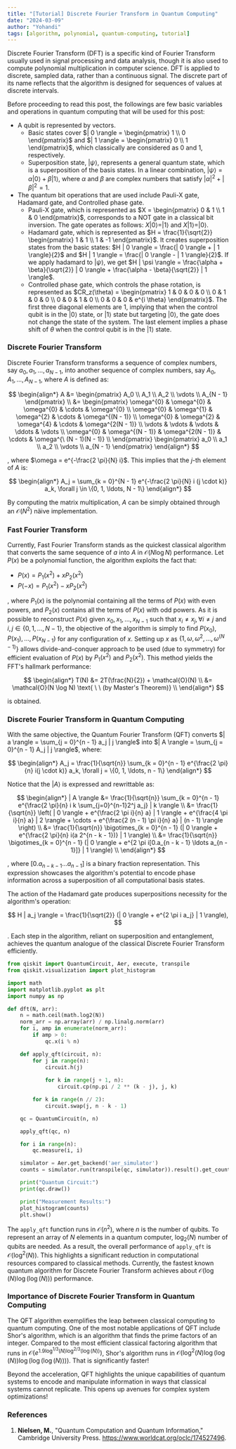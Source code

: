```yaml
---
title: "[Tutorial] Discrete Fourier Transform in Quantum Computing"
date: "2024-03-09"
author: "Yohandi"
tags: [algorithm, polynomial, quantum-computing, tutorial]
---
```


Discrete Fourier Transform (DFT) is a specific kind of Fourier Transform usually used in signal processing and data analysis, though it is also used to compute polynomial multiplication in computer science. DFT is applied to discrete, sampled data, rather than a continuous signal. The discrete part of its name reflects that the algorithm is designed for sequences of values at discrete intervals.

Before proceeding to read this post, the followings are few basic variables and operations in quantum computing that will be used for this post:
- A qubit is represented by vectors.
  - Basic states cover $| 0 \rangle = \begin{pmatrix} 1 \\ 0 \end{pmatrix}$ and $| 1 \rangle = \begin{pmatrix} 0 \\ 1 \end{pmatrix}$, which classically are considered as 0 and 1, respectively.
  - Superposition state, $| \psi \rangle$, represents a general quantum state, which is a superposition of the basis states. In a linear combination, $| \psi \rangle = \alpha | 0 \rangle + \beta | 1 \rangle$, where $\alpha$ and $\beta$ are complex numbers that satisfy $| \alpha |^2 + | \beta |^2 = 1$.
- The quantum bit operations that are used include Pauli-X gate, Hadamard gate, and Controlled phase gate.
  - Pauli-X gate, which is represented as $X = \begin{pmatrix} 0 & 1 \\ 1 & 0 \end{pmatrix}$, corresponds to a NOT gate in a classical bit inversion. The gate operates as follows: $X | 0 \rangle = | 1 \rangle$ and $X | 1 \rangle = | 0 \rangle$.
  - Hadamard gate, which is represented as $H = \frac{1}{\sqrt{2}} \begin{pmatrix} 1 & 1 \\ 1 & -1 \end{pmatrix}$. It creates superposition states from the basic states: $H | 0 \rangle = \frac{| 0 \rangle + | 1 \rangle}{2}$ and $H | 1 \rangle = \frac{| 0 \rangle - | 1 \rangle}{2}$. If we apply hadamard to $| \psi \rangle$, we get $H | \psi \rangle = \frac{\alpha + \beta}{\sqrt{2}} | 0 \rangle + \frac{\alpha - \beta}{\sqrt{2}} | 1 \rangle$.
  - Controlled phase gate, which controls the phase rotation, is represented as $CR_z(\theta) = \begin{pmatrix} 1 & 0 & 0 & 0 \\ 0 & 1 & 0 & 0 \\ 0 & 0 & 1 & 0 \\ 0 & 0 & 0 & e^{i \theta} \end{pmatrix}$. The first three diagonal elements are 1, implying that when the control qubit is in the $| 0 \rangle$ state, or $| 1 \rangle$ state but targeting $| 0 \rangle$, the gate does not change the state of the system. The last element implies a phase shift of $\theta$ when the control qubit is in the $| 1 \rangle$ state. 

### Discrete Fourier Transform

Discrete Fourier Transform transforms a sequence of complex numbers, say $a_0, a_1, \ldots, a_{N - 1}$, into another sequence of complex numbers, say $A_0, A_1, \ldots, A_{N - 1}$, where $A$ is defined as:

$$
\begin{align*}
A &= \begin{pmatrix} A_0 \\ A_1 \\ A_2 \\ \vdots \\ A_{N - 1} \end{pmatrix} \\ &= \begin{pmatrix} \omega^{0} & \omega^{0} & \omega^{0} & \cdots & \omega^{0} \\ \omega^{0} & \omega^{1} & \omega^{2} & \cdots & \omega^{(N - 1)} \\ \omega^{0} & \omega^{2} & \omega^{4} & \cdots & \omega^{2(N - 1)} \\ \vdots & \vdots & \vdots & \ddots & \vdots \\ \omega^{0} & \omega^{(N - 1)} & \omega^{2(N - 1)} & \cdots & \omega^{\ (N - 1)(N - 1)} \\ \end{pmatrix} \begin{pmatrix} a_0 \\ a_1 \\ a_2 \\ \vdots \\ a_{N - 1} \end{pmatrix}
\end{align*}
$$

, where $\omega = e^{-\frac{2 \pi}{N} i}$. This implies that the $j$-th element of $A$ is:

$$
\begin{align*}
A_j = \sum_{k = 0}^{N - 1} e^{-\frac{2 \pi}{N} i (j \cdot k)} a_k, \forall j \in \{0, 1, \ldots, N - 1\}
\end{align*}
$$

By computing the matrix multiplication, $A$ can be simply obtained through an $\mathcal{O}(N^2)$ näive implementation.

### Fast Fourier Transform

Currently, Fast Fourier Transform stands as the quickest classical algorithm that converts the same sequence of $a$ into $A$ in $\mathcal{O}(N \log N)$ performance. Let $P(x)$ be a polynomial function, the algorithm exploits the fact that:
- $P(x) = P_1(x^2) + x P_2(x^2)$
- $P(-x) = P_1(x^2) - x P_2(x^2)$

, where $P_1(x)$ is the polynomial containing all the terms of $P(x)$ with even powers, and $P_2(x)$ contains all the terms of $P(x)$ with odd powers. As it is possible to reconstruct $P(x)$ given $x_0, x_1, \ldots, x_{N - 1}$ such that $x_i \neq x_j, \forall i \neq j$ and $i, j \in \{0, 1, \ldots, N - 1\}$, the objective of the algorithm is simply to find $P(x_0), P(x_1), \ldots, P(x_{N - 1})$ for any configuration of $x$. Setting up $x$ as $\{1, \omega, \omega^2, \ldots, \omega^{(N - 1)}\}$ allows divide-and-conquer approach to be used (due to symmetry) for efficient evaluation of $P(x)$ by $P_1(x^2)$ and $P_2(x^2)$. This method yields the FFT's hallmark performance:

$$
\begin{align*}
T(N) &= 2T(\frac{N}{2}) + \mathcal{O}(N) \\
&= \mathcal{O}(N \log N) \text{ \ \ (by Master's Theorem)} \\
\end{align*}
$$ 

is obtained.

### Discrete Fourier Transform in Quantum Computing

With the same objective, the Quantum Fourier Transform (QFT) converts $| a \rangle = \sum_{j = 0}^{n - 1} a_j | j \rangle$ into $| A \rangle = \sum_{j = 0}^{n - 1} A_j | j \rangle$, where:

$$
\begin{align*}
A_j = \frac{1}{\sqrt{n}} \sum_{k = 0}^{n - 1} e^{\frac{2 \pi}{n} i(j \cdot k)} a_k, \forall j = \{0, 1, \ldots, n - 1\}
\end{align*}
$$

Notice that the $| A \rangle$ is expressed and rewrittable as:

$$
\begin{align*}
| A \rangle &= \frac{1}{\sqrt{n}} \sum_{k = 0}^{n - 1} e^{\frac{2 \pi}{n} i k \sum_{j=0}^{n-1}2^j a_j} | k \rangle \\
&= \frac{1}{\sqrt{n}} \left( | 0 \rangle + e^{\frac{2 \pi i}{n} a} | 1 \rangle + e^{\frac{4 \pi i}{n} a} | 2 \rangle + \cdots + e^{\frac{2 (n - 1) \pi i}{n} a} | (n - 1) \rangle \right) \\
&= \frac{1}{\sqrt{n}} \bigotimes_{k = 0}^{n - 1} (| 0 \rangle + e^{\frac{2 \pi}{n} i(a 2^{n - k - 1})} | 1 \rangle) \\
&= \frac{1}{\sqrt{n}} \bigotimes_{k = 0}^{n - 1} (| 0 \rangle + e^{2 \pi i[0.a_{n - k - 1} \ldots a_{n - 1}]} | 1 \rangle) \\
\end{align*}
$$

, where $[0.a_{n - k - 1} \ldots a_{n - 1}]$ is a binary fraction representation. This expression showcases the algorithm's potential to encode phase information across a superposition of all computational basis states.

The action of the Hadamard gate produces superpositions necessity for the algorithm's operation:

$$
H | a_j \rangle = \frac{1}{\sqrt{2}} (| 0 \rangle + e^{2 \pi i a_j} | 1 \rangle),
$$

. Each step in the algorithm, reliant on superposition and entanglement, achieves the quantum analogue of the classical Discrete Fourier Transform efficiently.


```py
from qiskit import QuantumCircuit, Aer, execute, transpile
from qiskit.visualization import plot_histogram

import math
import matplotlib.pyplot as plt
import numpy as np

def dft(N, arr):
    n = math.ceil(math.log2(N))
    norm_arr = np.array(arr) / np.linalg.norm(arr)
    for i, amp in enumerate(norm_arr):
        if amp > 0:
            qc.x(i % n)

    def apply_qft(circuit, n):
        for j in range(n):
            circuit.h(j)
            
            for k in range(j + 1, n):
                circuit.cp(np.pi / 2 ** (k - j), j, k)

        for k in range(n // 2):
            circuit.swap(j, n - k - 1)

    qc = QuantumCircuit(n, n)

    apply_qft(qc, n)

    for i in range(n):
        qc.measure(i, i)

    simulator = Aer.get_backend('aer_simulator')
    counts = simulator.run(transpile(qc, simulator)).result().get_counts()

    print("Quantum Circuit:")
    print(qc.draw())

    print("Measurement Results:")
    plot_histogram(counts)
    plt.show()
```

The `apply_qft` function runs in $\mathcal{O}(n^2)$, where $n$ is the number of qubits. To represent an array of $N$ elements in a quantum computer, $\log_2(N)$ number of qubits are needed. As a result, the overall performance of `apply_qft` is $\mathcal{O}(\log^2(N))$. This highlights a significant reduction in computational resources compared to classical methods. Currently, the fastest known quantum algorithm for Discrete Fourier Transform achieves about $\mathcal{O}(\log(N) \log(\log(N)))$ performance.

### Importance of Discrete Fourier Transform in Quantum Computing

The QFT algorithm exemplifies the leap between classical computing to quantum computing. One of the most notable applications of QFT include Shor's algorithm, which is an algorithm that finds the prime factors of an integer. Compared to the most efficient classical factoring algorithm that runs in $\mathcal{O}(e^{1.9 \log^{1/3}(N) \log^{2/3}(\log(N))})$, Shor's algorithm runs in $\mathcal{O}(\log^2(N) \log(\log(N)) \log(\log(\log(N))))$. That is significantly faster!

Beyond the acceleration, QFT highlights the unique capabilities of quantum systems to encode and manipulate information in ways that classical systems cannot replicate. This opens up avenues for complex system optimizations!

### References

1. **Nielsen, M.**, "Quantum Computation and Quantum Information," Cambridge University Press. https://www.worldcat.org/oclc/174527496.
